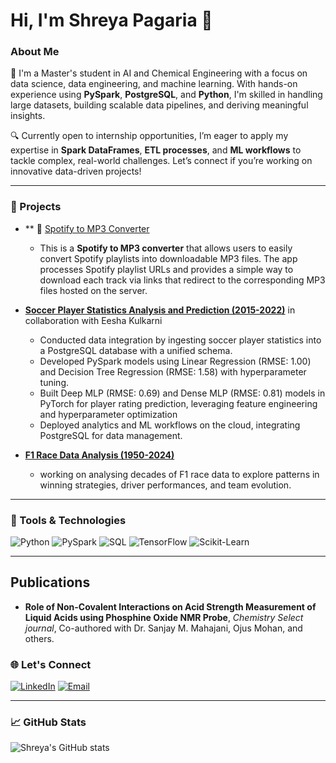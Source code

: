 # Hi, I'm Shreya Pagaria 👋

### About Me
🚀 I'm a Master's student in AI and Chemical Engineering with a focus on data science, data engineering, and machine learning. With hands-on experience using **PySpark**, **PostgreSQL**, and **Python**, I'm skilled in handling large datasets, building scalable data pipelines, and deriving meaningful insights.

🔍 Currently open to internship opportunities, I’m eager to apply my expertise in **Spark DataFrames**, **ETL processes**, and **ML workflows** to tackle complex, real-world challenges. Let’s connect if you’re working on innovative data-driven projects!

---

### 💼 Projects

- ** 🚀 [Spotify to MP3 Converter](https://github.com/ShreyaPagaria/MusicMate)
  - This is a **Spotify to MP3 converter** that allows users to easily convert Spotify playlists into downloadable MP3 files. The app processes Spotify playlist URLs and provides a simple way to download each track via links that redirect to the corresponding MP3 files hosted on the server.

- **[Soccer Player Statistics Analysis and Prediction (2015-2022)](#)**  in collaboration with Eesha Kulkarni
  - Conducted data integration by ingesting soccer player statistics into a PostgreSQL database with a unified schema.
  - Developed PySpark models using Linear Regression (RMSE: 1.00) and Decision Tree Regression (RMSE: 1.58) with hyperparameter tuning.
  - Built Deep MLP (RMSE: 0.69) and Dense MLP (RMSE: 0.81) models in PyTorch for player rating prediction, leveraging feature engineering and hyperparameter optimization
  - Deployed analytics and ML workflows on the cloud, integrating PostgreSQL for data management.
  
- **[F1 Race Data Analysis (1950-2024)](#)**  
  - working on analysing decades of F1 race data to explore patterns in winning strategies, driver performances, and team evolution.

---

### 🔧 Tools & Technologies
![Python](https://img.shields.io/badge/-Python-3776AB?logo=Python&logoColor=white&style=flat)
![PySpark](https://img.shields.io/badge/-PySpark-E25A1C?logo=Apache-Spark&logoColor=white&style=flat)
![SQL](https://img.shields.io/badge/-SQL-4479A1?logo=PostgreSQL&logoColor=white&style=flat)
![TensorFlow](https://img.shields.io/badge/-TensorFlow-FF6F00?logo=TensorFlow&logoColor=white&style=flat)
![Scikit-Learn](https://img.shields.io/badge/-Scikit--Learn-F7931E?logo=scikit-learn&logoColor=white&style=flat)

---
## Publications

- **Role of Non-Covalent Interactions on Acid Strength Measurement of Liquid Acids using Phosphine Oxide NMR Probe**, *Chemistry Select journal*, Co-authored with Dr. Sanjay M. Mahajani, Ojus Mohan, and others.

### 🌐 Let's Connect
[![LinkedIn](https://img.shields.io/badge/LinkedIn-0A66C2?logo=linkedin&logoColor=white)](https://www.linkedin.com/in/shreya-pagaria-cmu/)
[![Email](https://img.shields.io/badge/Gmail-D14836?logo=gmail&logoColor=white)](spagaria@andrew.cmu.edu)

---

### 📈 GitHub Stats
![Shreya's GitHub stats](https://github-readme-stats.vercel.app/api?username=ShreyaPagaria&show_icons=true&theme=radical)



  
